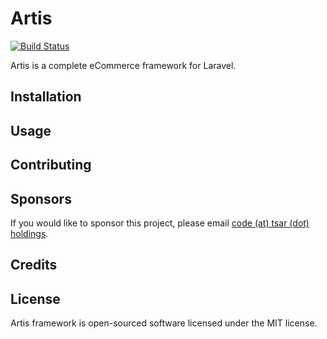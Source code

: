 # Artis
<a href="https://travis-ci.org/tsarholdings/artis"><img src="https://travis-ci.org/tsarholdings/artis.svg" alt="Build Status"></a>
<!-- <a href="https://packagist.org/packages/tsarholdings/artis"><img src="https://poser.pugx.org/tsarholdings/artis/d/total.svg" alt="Total Downloads"></a> -->
<!-- <a href="https://packagist.org/packages/tsarholdings/artis"><img src="https://poser.pugx.org/tsarholdings/artis/v/stable.svg" alt="Latest Stable Version"></a> -->
<!-- <a href="https://packagist.org/packages/tsarholdings/artis"><img src="https://poser.pugx.org/tsarholdings/artis/license.svg" alt="License"></a> -->
</p>

Artis is a complete eCommerce framework for Laravel.

## Installation

## Usage

## Contributing

## Sponsors
If you would like to sponsor this project, please email [code (at) tsar (dot) holdings](mailto:code@tsar.holdings?subject=Artis/Sponsor).

## Credits

## License
Artis framework is open-sourced software licensed under the MIT license.
